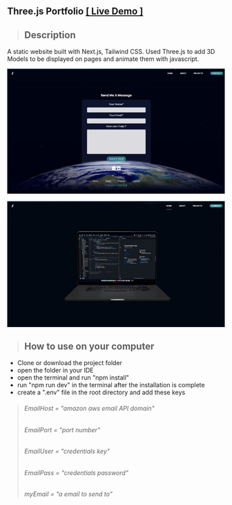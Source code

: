 ## ****Three.js Portfolio** [[ Live Demo ]](https://www.sheriffkoder.com/)**

>## **Description**

A static website built with Next.js, Tailwind CSS.
Used Three.js to add 3D Models to be displayed on pages and animate them with javascript.

![desktop screenshot 1](screenshot1.jpg)

![desktop screenshot 2](screenshot2.jpg)

>## **How to use on your computer**
- Clone or download the project folder
- open the folder in your IDE
- open the terminal and run "npm install"
- run "npm run dev" in the terminal after the installation is complete
- create a ".env" file in the root directory and add these keys

>######  EmailHost = "amazon aws email API domain"
>###### EmailPort = "port number"
>###### EmailUser = "credentials key"
>###### EmailPass = "credentials password"
>###### myEmail = "a email to send to"